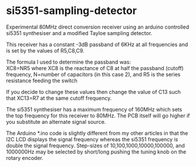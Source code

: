 # si5351-sampling-detector
Experimental 80MHz direct conversion receiver using an arduino controlled si5351 synthesiser 
and a modified Tayloe sampling detector.

This receiver has a constant -3dB passband of 6KHz at all frequencies and is set by the values of R5,C8,C9.

The formula I used to determine the passband was:    
XC8=NR5 
where XC8 is the reactance of C8 at half the passband (cutoff) frequency, 
N=number of capacitors (in this case 2),
and R5 is the series resistance feeding the switch

If you decide to change these values then change the value of C13 such that XC13=R7 at the same cutoff frequency.

The si5351 synthesiser has a maximum frequency of 160MHz which sets the top frequency for this receiver to 
80MHz. The PCB itself will go higher if you substitute an alternate signal source.

The Arduino *.ino code is slightly different from my other articles in that the I2C LCD displays the signal
frequency whereas the si5351 frequency is double the signal frequency. Step-sizes of 10,100,1000,10000,100000,
and 1000000Hz may be selected by short/long pushing the tuning knob on the rotary encoder.
